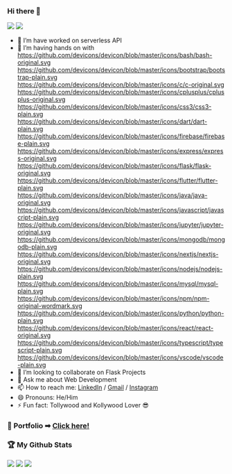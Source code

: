 ### Hi there 👋
<img src="https://visitor-badge.laobi.icu/badge?page_id=Arijitbera213.Arijitbera213">  <img src="https://img.shields.io/github/followers/Arijitbera213?label=Follow&style=social)](https://github.com/Arijitbera213">

- 🔭 I’m have worked on serverless API
- 🌱 I’m having hands on with https://github.com/devicons/devicon/blob/master/icons/bash/bash-original.svg https://github.com/devicons/devicon/blob/master/icons/bootstrap/bootstrap-plain.svg https://github.com/devicons/devicon/blob/master/icons/c/c-original.svg https://github.com/devicons/devicon/blob/master/icons/cplusplus/cplusplus-original.svg https://github.com/devicons/devicon/blob/master/icons/css3/css3-plain.svg https://github.com/devicons/devicon/blob/master/icons/dart/dart-plain.svg https://github.com/devicons/devicon/blob/master/icons/firebase/firebase-plain.svg https://github.com/devicons/devicon/blob/master/icons/express/express-original.svg https://github.com/devicons/devicon/blob/master/icons/flask/flask-original.svg https://github.com/devicons/devicon/blob/master/icons/flutter/flutter-plain.svg https://github.com/devicons/devicon/blob/master/icons/java/java-original.svg https://github.com/devicons/devicon/blob/master/icons/javascript/javascript-plain.svg https://github.com/devicons/devicon/blob/master/icons/jupyter/jupyter-original.svg https://github.com/devicons/devicon/blob/master/icons/mongodb/mongodb-plain.svg https://github.com/devicons/devicon/blob/master/icons/nextjs/nextjs-original.svg https://github.com/devicons/devicon/blob/master/icons/nodejs/nodejs-plain.svg https://github.com/devicons/devicon/blob/master/icons/mysql/mysql-plain.svg https://github.com/devicons/devicon/blob/master/icons/npm/npm-original-wordmark.svg https://github.com/devicons/devicon/blob/master/icons/python/python-plain.svg https://github.com/devicons/devicon/blob/master/icons/react/react-original.svg https://github.com/devicons/devicon/blob/master/icons/typescript/typescript-plain.svg https://github.com/devicons/devicon/blob/master/icons/vscode/vscode-plain.svg
- 👯 I’m looking to collaborate on Flask Projects
- 💬 Ask me about Web Development
- 📫 How to reach me: [LinkedIn](https://www.linkedin.com/in/Arijitbera213/) / [Gmail](mailto:arijitbera213@gmail.com) / [Instagram](https://www.instagram.com/bera_213_/)
- 😄 Pronouns: He/Him
- ⚡ Fun fact: Tollywood and Kollywood Lover :sunglasses:

### :stars: Portfolio ➡ [Click here!](https://arijitbera213portfolio.vercel.app/)

### :trophy: My Github Stats

<img align="center" src="https://github-readme-stats.vercel.app/api?username=Arijitbera213&&show_icons=true&theme=tokyonight">
<img align="center" src="https://github-readme-stats.vercel.app/api/top-langs/?username=Arijitbera213&theme=tokyonight&hide=dart">
<img align="center" src="https://github-readme-streak-stats.herokuapp.com?user=Arijitbera213&show_icons=true&theme=tokyonight&fire=DD2727">
